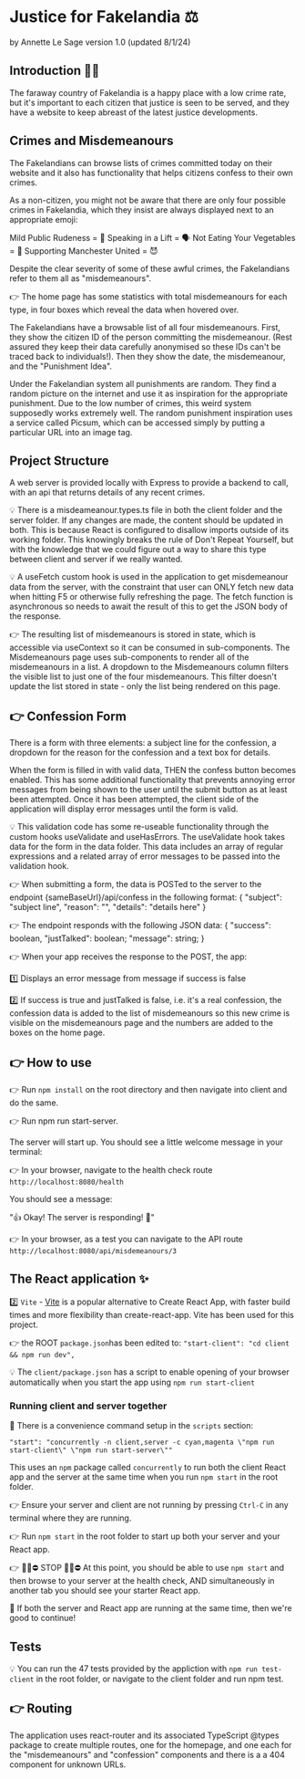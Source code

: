 # Justice for Fakelandia ⚖️

by Annette Le Sage
version 1.0 (updated 8/1/24)

## Introduction 🧑‍⚖️

The faraway country of Fakelandia is a happy place with a low crime rate, but it's important to each citizen that justice is seen to be served, and they have a website to keep abreast of the latest justice developments.

## Crimes and Misdemeanours

The Fakelandians can browse lists of crimes committed today on their website and it also has functionality that helps citizens confess to their own crimes.

As a non-citizen, you might not be aware that there are only four possible crimes in Fakelandia, which they insist are always displayed next to an appropriate emoji:

Mild Public Rudeness = 🤪
Speaking in a Lift = 🗣
Not Eating Your Vegetables = 🥗
Supporting Manchester United = 😈

Despite the clear severity of some of these awful crimes, the Fakelandians refer to them all as "misdemeanours".

👉 The home page has some statistics with total misdemeanours for each type, in four boxes which reveal the data when hovered over.

The Fakelandians have a browsable list of all four misdemeanours. First, they show the citizen ID of the person committing the misdemeanour. (Rest assured they keep their data carefully anonymised so these IDs can't be traced back to individuals!). Then they show the date, the misdemeanour, and the "Punishment Idea". 

Under the Fakelandian system all punishments are random. They find a random picture on the internet and use it as inspiration for the appropriate punishment. Due to the low number of crimes, this weird system supposedly works extremely well. The random punishment inspiration uses a service called Picsum, which can be accessed simply by putting a particular URL into an image tag.

## Project Structure

A web server is provided locally with Express to provide a backend to call, with an api that returns details of any recent crimes.

💡 There is a misdeameanour.types.ts file in both the client folder and the server folder. If any changes are made, the content should be updated in both. This is because React is configured to disallow imports outside of its working folder. This knowingly breaks the rule of Don't Repeat Yourself, but with the knowledge that we could figure out a way to share this type between client and server if we really wanted.

💡 A useFetch custom hook is used in the application to get misdemeanour data from the server, with the constraint that user can ONLY fetch new data when hitting F5 or otherwise fully refreshing the page.
The fetch function is asynchronous so needs to await the result of this to get the JSON body of the response. 

👉 The resulting list of misdemeanours is stored in state, which is accessible via useContext so it can be consumed in sub-components. The Misdemeanours page uses sub-components to render all of the misdemeanours in a list. A dropdown to the Misdemeanours column filters the visible list to just one of the four misdemeanours. This filter doesn't update the list stored in state - only the list being rendered on this page.

## 👉 Confession Form

There is a form with three elements: a subject line for the confession, a dropdown for the reason for the confession and a text box for details.

When the form is filled in with valid data, THEN the confess button becomes enabled. This has some additional functionality that prevents annoying error messages from being shown to the user until the submit button as at least been attempted. Once it has been attempted, the client side of the application will display error messages until the form is valid.

💡 This validation code has some re-useable functionality through the custom hooks useValidate and useHasErrors. The useValidate hook takes data for the form in the data folder. This data includes an array of regular expressions and a related array of error messages to be passed into the validation hook.

👉 When submitting a form, the data is POSTed to the server to the endpoint {sameBaseUrl}/api/confess in  the following format:
{
	"subject": "subject line",
	"reason": "", 
	"details": "details here"
}

👉 The endpoint responds with the following JSON data:
{
	"success": boolean, 
	"justTalked": boolean; 
	"message": string; 
}

👉 When your app receives the response to the POST, the app:

1️⃣ Displays an error message from message if success is false

2️⃣ If success is true and justTalked is false, i.e. it's a real confession, the confession data is added to the list of misdemeanours so this new crime is visible on the misdemeanours page and the numbers are added to the boxes on the home page.

## 👉 How to use

👉 Run `npm install` on the root directory and then navigate into client and do the same.

👉 Run npm run start-server.

The server will start up. You should see a little welcome message in your terminal:

👉 In your browser, navigate to the health check route `http://localhost:8080/health`

You should see a message:

"👍 Okay! The server is responding! 🙌"

👉 In your browser, as a test you can navigate to the API route `http://localhost:8080/api/misdemeanours/3`

## The React application ✨

2️⃣ `Vite` - [Vite](https://vitejs.dev/guide/) is a popular alternative to Create React App, with faster build times and more flexibility than create-react-app. Vite has been used for this project.

👉 the ROOT `package.json`has been edited to: `"start-client": "cd client && npm run dev",`

💡 The `client/package.json` has a script to enable opening of your browser automatically when you start the app using `npm run start-client`

### Running client and server together

👀 There is a convenience command setup in the `scripts` section:

`"start": "concurrently -n client,server -c cyan,magenta \"npm run start-client\" \"npm run start-server\""`

This uses an `npm` package called `concurrently` to run both the client React app and the server at the same time when you run `npm start` in the root folder.

👉 Ensure your server and client are not running by pressing `Ctrl-C` in any terminal where they are running.

👉 Run `npm start` in the root folder to start up both your server and your React app.

👉 🤚🛑⛔ STOP 🤚🛑⛔ At this point, you should be able to use `npm start` and then browse to your server at the health check, AND simultaneously in another tab you should see your starter React app.

🙌 If both the server and React app are running at the same time, then we're good to continue!

## Tests

💡 You can run the 47 tests provided by the appliction with `npm run test-client` in the root folder, or navigate to the client folder and run npm test.

## 👉 Routing

The application uses react-router and its associated TypeScript @types package to create multiple routes, one for the homepage, and one each for the "misdemeanours" and "confession" components and there is a a 404 component for unknown URLs.
